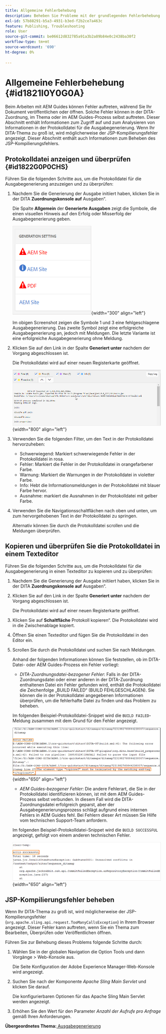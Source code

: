 ```yaml
---
title: Allgemeine Fehlerbehebung
description: Beheben Sie Probleme mit der grundlegenden Fehlerbehebung in AEM Guides. Erfahren Sie, wie Sie die Protokolldatei in einem Texteditor anzeigen, kopieren und überprüfen und JSP-Kompilierungsfehler beheben können.
exl-id: 57b88291-b5a3-4931-b3ed-f2b2ce7a463c
feature: Publishing, Troubleshooting
role: User
source-git-commit: be06612d832785a91a3b2a89b84e0c2438ba30f2
workflow-type: tm+mt
source-wordcount: '690'
ht-degree: 0%

---
```


# Allgemeine Fehlerbehebung {#id1821I0Y0G0A}

Beim Arbeiten mit AEM Guides können Fehler auftreten, während Sie Ihr Dokument veröffentlichen oder öffnen. Solche Fehler können in der DITA-Zuordnung, im Thema oder im AEM Guides-Prozess selbst auftreten. Dieser Abschnitt enthält Informationen zum Zugriff auf und zum Analysieren von Informationen in der Protokolldatei für die Ausgabegenerierung. Wenn Ihr DITA-Thema zu groß ist, wird möglicherweise der JSP-Kompilierungsfehler angezeigt. Dieser Abschnitt enthält auch Informationen zum Beheben des JSP-Kompilierungsfehlers.

## Protokolldatei anzeigen und überprüfen {#id1822G0P0CHS}

Führen Sie die folgenden Schritte aus, um die Protokolldatei für die Ausgabegenerierung anzuzeigen und zu überprüfen:

1. Nachdem Sie die Generierung der Ausgabe initiiert haben, klicken Sie in der DITA **Zuordnungskonsole auf** Ausgaben“.

   Die Spalte **Allgemein** der **Generierte Ausgaben** zeigt die Symbole, die einen visuellen Hinweis auf den Erfolg oder Misserfolg der Ausgabegenerierung geben.

   ![](images/output-general-settings.png){width="300" align="left"}

   Im obigen Screenshot zeigen die Symbole 1 und 3 eine fehlgeschlagene Ausgabegenerierung. Das zweite Symbol zeigt eine erfolgreiche Ausgabegenerierung an, jedoch mit Meldungen. Die letzte Variante ist eine erfolgreiche Ausgabegenerierung ohne Meldung.

1. Klicken Sie auf den Link in der Spalte **Generiert unter** nachdem der Vorgang abgeschlossen ist.

   Die Protokolldatei wird auf einer neuen Registerkarte geöffnet.

   ![](images/log-file.png){width="800" align="left"}

1. Verwenden Sie die folgenden Filter, um den Text in der Protokolldatei hervorzuheben:
   - Schwerwiegend: Markiert schwerwiegende Fehler in der Protokolldatei in rosa.
   - Fehler: Markiert die Fehler in der Protokolldatei in orangefarbener Farbe.
   - Warnung: Markiert die Warnungen in der Protokolldatei in violetter Farbe.
   - Info: Hebt die Informationsmeldungen in der Protokolldatei mit blauer Farbe hervor.
   - Ausnahme: markiert die Ausnahmen in der Protokolldatei mit gelber Farbe.
1. Verwenden Sie die Navigationsschaltflächen nach oben und unten, um zum hervorgehobenen Text in der Protokolldatei zu springen.

   Alternativ können Sie durch die Protokolldatei scrollen und die Meldungen überprüfen.


## Kopieren und überprüfen Sie die Protokolldatei in einem Texteditor

Führen Sie die folgenden Schritte aus, um die Protokolldatei für die Ausgabegenerierung in einen Texteditor zu kopieren und zu überprüfen:

1. Nachdem Sie die Generierung der Ausgabe initiiert haben, klicken Sie in der DITA **Zuordnungskonsole auf** Ausgaben“.

1. Klicken Sie auf den Link in der Spalte **Generiert unter** nachdem der Vorgang abgeschlossen ist.

   Die Protokolldatei wird auf einer neuen Registerkarte geöffnet.

1. Klicken Sie auf **Schaltfläche** Protokoll kopieren“. Die Protokolldatei wird in die Zwischenablage kopiert.
1. Öffnen Sie einen Texteditor und fügen Sie die Protokolldatei in den Editor ein.

1. Scrollen Sie durch die Protokolldatei und suchen Sie nach Meldungen.

   Anhand der folgenden Informationen können Sie feststellen, ob im DITA-Datei- oder AEM Guides-Prozess ein Fehler vorliegt:

   - *DITA-Zuordnungsdatei-bezogener Fehler*: Falls in der DITA-Zuordnungsdatei oder einer anderen in der DITA-Zuordnung enthaltenen Datei ein Fehler gefunden wird, enthält die Protokolldatei die Zeichenfolge „BUILD FAILED“ (BUILD FEHLGESCHLAGEN). Sie können die in der Protokolldatei angegebenen Informationen überprüfen, um die fehlerhafte Datei zu finden und das Problem zu beheben.

   Im folgenden Beispiel-Protokolldatei-Snippet wird die `BUILD FAILED`-Meldung zusammen mit dem Grund für den Fehler angezeigt.

   ![](images/dita-error-in-log-file.png){width="650" align="left"}

   - *AEM Guides-bezogener Fehler*: Die andere Fehlerart, die Sie in der Protokolldatei identifizieren können, ist mit dem AEM Guides-Prozess selbst verbunden. In diesem Fall wird die DITA-Zuordnungsdatei erfolgreich geparst, aber der Ausgabegenerierungsprozess schlägt aufgrund eines internen Fehlers in AEM Guides fehl. Bei Fehlern dieser Art müssen Sie Hilfe vom technischen Support-Team anfordern.

   Im folgenden Beispiel-Protokolldatei-Snippet wird die `BUILD SUCCESSFUL` angezeigt, gefolgt von einem anderen technischen Fehler.

   ![](images/process-error-in-log-file.png){width="650" align="left"}


## JSP-Kompilierungsfehler beheben

Wenn Ihr DITA-Thema zu groß ist, wird möglicherweise der JSP-Kompilierungsfehler \(`org.apache.sling.api.request.TooManyCallsException`\) in Ihrem Browser angezeigt. Dieser Fehler kann auftreten, wenn Sie ein Thema zum Bearbeiten, Überprüfen oder Veröffentlichen öffnen.

Führen Sie zur Behebung dieses Problems folgende Schritte durch:

1. Wählen Sie in der globalen Navigation die Option Tools und dann Vorgänge \> Web-Konsole aus.

   Die Seite Konfiguration der Adobe Experience Manager-Web-Konsole wird angezeigt.

1. Suchen Sie nach der Komponente *Apache Sling Main Servlet* und klicken Sie darauf.

   Die konfigurierbaren Optionen für das Apache Sling Main Servlet werden angezeigt.

1. Erhöhen Sie den Wert für den Parameter *Anzahl der Aufrufe pro Anfrage* gemäß Ihren Anforderungen.


**Übergeordnetes Thema:**[ Ausgabegenerierung](generate-output.md)
